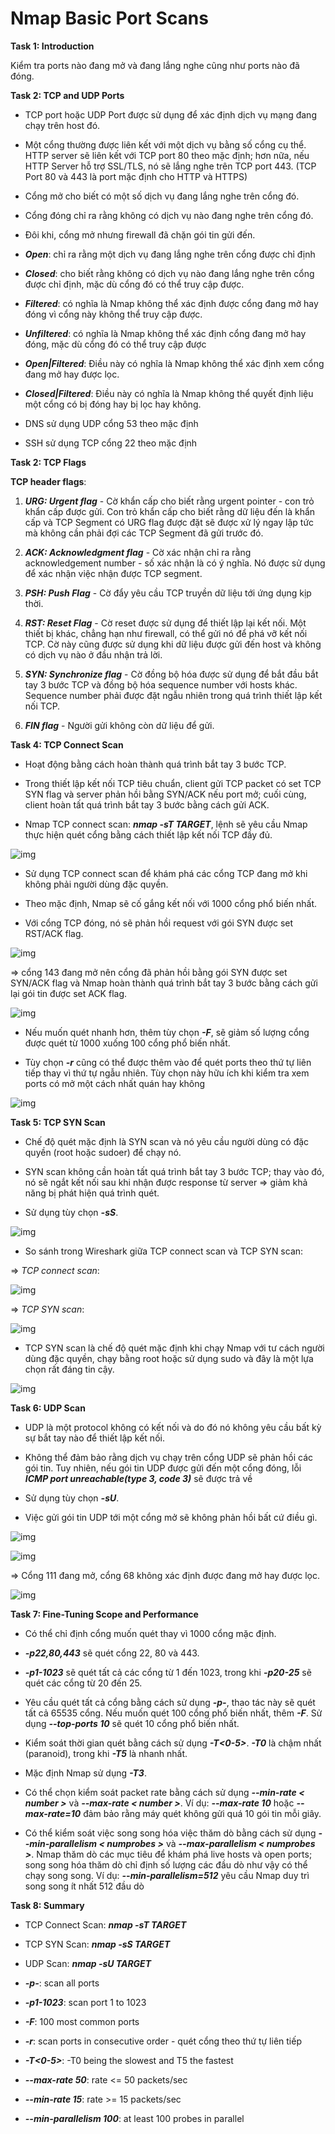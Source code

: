 # Nmap Basic Port Scans

**Task 1: Introduction**

Kiểm tra ports nào đang mở và đang lắng nghe cũng như ports nào đã đóng.

**Task 2: TCP and UDP Ports**

- TCP port hoặc UDP Port được sử dụng để xác định dịch vụ mạng đang chạy trên host đó.

- Một cổng thường được liên kết với một dịch vụ bằng số cổng cụ thể. HTTP server sẽ liên kết với TCP port 80 theo mặc định; hơn nữa, nếu HTTP Server hỗ trợ SSL/TLS, nó sẽ lắng nghe trên TCP port 443. (TCP Port 80 và 443 là port mặc định cho HTTP và HTTPS)

- Cổng mở cho biết có một số dịch vụ đang lắng nghe trên cổng đó.

- Cổng đóng chỉ ra rằng không có dịch vụ nào đang nghe trên cổng đó.

- Đôi khi, cổng mở nhưng firewall đã chặn gói tin gửi đến.

- ***Open***: chỉ ra rằng một dịch vụ đang lắng nghe trên cổng được chỉ định

- ***Closed***: cho biết rằng không có dịch vụ nào đang lắng nghe trên cổng được chỉ định, mặc dù cổng đó có thể truy cập được.

- ***Filtered***: có nghĩa là Nmap không thể xác định được cổng đang mở hay đóng vì cổng này không thể truy cập được.

- ***Unfiltered***: có nghĩa là Nmap không thể xác định cổng đang mở hay đóng, mặc dù cổng đó có thể truy cập được

- ***Open|Filtered***: Điều này có nghĩa là Nmap không thể xác định xem cổng đang mở hay được lọc.

- ***Closed|Filtered***: Điều này có nghĩa là Nmap không thể quyết định liệu một cổng có bị đóng hay bị lọc hay không.

- DNS sử dụng UDP cổng 53 theo mặc định

- SSH sử dụng TCP cổng 22 theo mặc định

**Task 2: TCP Flags**

**TCP header flags**: 

1. ***URG: Urgent flag*** - Cờ khẩn cấp cho biết rằng urgent pointer - con trỏ khẩn cấp được gửi. Con trỏ khẩn cấp cho biết rằng dữ liệu đến là khẩn cấp và TCP Segment có URG flag được đặt sẽ được xử lý ngay lập tức mà không cần phải đợi các TCP Segment đã gửi trước đó.

2. ***ACK: Acknowledgment flag*** - Cờ xác nhận chỉ ra rằng acknowledgement number - số xác nhận là có ý nghĩa. Nó được sử dụng để xác nhận việc nhận được TCP segment.

3. ***PSH: Push Flag*** - Cờ đẩy yêu cầu TCP truyền dữ liệu tới ứng dụng kịp thời.

4. ***RST: Reset Flag*** - Cờ reset được sử dụng để thiết lập lại kết nối. Một thiết bị khác, chẳng hạn như firewall, có thể gửi nó để phá vỡ kết nối TCP. Cờ này cũng được sử dụng khi dữ liệu được gửi đến host và không có dịch vụ nào ở đầu nhận trả lời.

5. ***SYN: Synchronize flag*** - Cờ đồng bộ hóa được sử dụng để bắt đầu bắt tay 3 bước TCP và đồng bộ hóa sequence number với hosts khác. Sequence number phải được đặt ngẫu nhiên trong quá trình thiết lập kết nối TCP.

6. ***FIN flag*** -  Người gửi không còn dữ liệu để gửi.

**Task 4: TCP Connect Scan**

- Hoạt động bằng cách hoàn thành quá trình bắt tay 3 bước TCP.

- Trong thiết lập kết nối TCP tiêu chuẩn, client gửi TCP packet có set TCP SYN flag và server phản hồi bằng SYN/ACK nếu port mở; cuối cùng, client hoàn tất quá trình bắt tay 3 bước bằng cách gửi ACK.

- Nmap TCP connect scan: ***nmap -sT TARGET***, lệnh sẽ yêu cầu Nmap thực hiện quét cổng bằng cách thiết lập kết nối TCP đầy đủ. 

![img](https://github.com/DucThinh47/TryHackMe/blob/main/Jr_Penetration_Tester/Network_Security/images/image25.png)

- Sử dụng TCP connect scan để khám phá các cổng TCP đang mở khi không phải người dùng đặc quyền.

- Theo mặc định, Nmap sẽ cố gắng kết nối với 1000 cổng phổ biến nhất.

- Với cổng TCP đóng, nó sẽ phản hồi request với gói SYN được set RST/ACK flag. 

![img](https://github.com/DucThinh47/TryHackMe/blob/main/Jr_Penetration_Tester/Network_Security/images/image26.png)

=> cổng 143 đang mở nên cổng đã phản hồi bằng gói SYN được set SYN/ACK flag và Nmap hoàn thành quá trình bắt tay 3 bước bằng cách gửi lại gói tin được set ACK flag. 

![img](https://github.com/DucThinh47/TryHackMe/blob/main/Jr_Penetration_Tester/Network_Security/images/image27.png)

- Nếu muốn quét nhanh hơn, thêm tùy chọn ***-F***, sẽ giảm số lượng cổng được quét từ 1000 xuống 100 cổng phổ biến nhất.

- Tùy chọn ***-r*** cũng có thể được thêm vào để quét ports theo thứ tự liên tiếp thay vì thứ tự ngẫu nhiên. Tùy chọn này hữu ích khi kiểm tra xem ports có mở một cách nhất quán hay không

![img](https://github.com/DucThinh47/TryHackMe/blob/main/Jr_Penetration_Tester/Network_Security/images/image28.png)

**Task 5: TCP SYN Scan**

- Chế độ quét mặc định là SYN scan và nó yêu cầu người dùng có đặc quyền (root hoặc sudoer) để chạy nó.

- SYN scan không cần hoàn tất quá trình bắt tay 3 bước TCP; thay vào đó, nó sẽ ngắt kết nối sau khi nhận được response từ server => giảm khả năng bị phát hiện quá trình quét.

- Sử dụng tùy chọn ***-sS***. 

![img](https://github.com/DucThinh47/TryHackMe/blob/main/Jr_Penetration_Tester/Network_Security/images/image29.png)

- So sánh trong Wireshark giữa TCP connect scan và TCP SYN scan: 

=> *TCP connect scan*:

![img](https://github.com/DucThinh47/TryHackMe/blob/main/Jr_Penetration_Tester/Network_Security/images/image30.png)

=> *TCP SYN scan*:

![img](https://github.com/DucThinh47/TryHackMe/blob/main/Jr_Penetration_Tester/Network_Security/images/image31.png)

- TCP SYN scan là chế độ quét mặc định khi chạy Nmap với tư cách người dùng đặc quyền, chạy bằng root hoặc sử dụng sudo và đây là một lựa chọn rất đáng tin cậy.

![img](https://github.com/DucThinh47/TryHackMe/blob/main/Jr_Penetration_Tester/Network_Security/images/image32.png)

**Task 6: UDP Scan**

- UDP là một protocol không có kết nối và do đó nó không yêu cầu bất kỳ sự bắt tay nào để thiết lập kết nối.

- Không thể đảm bảo rằng dịch vụ chạy trên cổng UDP sẽ phản hồi các gói tin. Tuy nhiên, nếu gói tin UDP được gửi đến một cổng đóng, lỗi ***ICMP port unreachable(type 3, code 3)*** sẽ được trả về

- Sử dụng tùy chọn ***-sU***. 

- Việc gửi gói tin UDP tới một cổng mở sẽ không phản hồi bất cứ điều gì.

![img](https://github.com/DucThinh47/TryHackMe/blob/main/Jr_Penetration_Tester/Network_Security/images/image33.png)

![img](https://github.com/DucThinh47/TryHackMe/blob/main/Jr_Penetration_Tester/Network_Security/images/image34.png)

=> Cổng 111 đang mở, cổng 68 không xác định được đang mở hay được lọc. 

![img](https://github.com/DucThinh47/TryHackMe/blob/main/Jr_Penetration_Tester/Network_Security/images/image35.png)

**Task 7: Fine-Tuning Scope and Performance**

- Có thể chỉ định cổng muốn quét thay vì 1000 cổng mặc định.

- ***-p22,80,443*** sẽ quét cổng 22, 80 và 443.

- ***-p1-1023*** sẽ quét tất cả các cổng từ 1 đến 1023, trong khi ***-p20-25*** sẽ quét các cổng từ 20 đến 25.

- Yêu cầu quét tất cả cổng bằng cách sử dụng ***-p-***, thao tác này sẽ quét tất cả 65535 cổng. Nếu muốn quét 100 cổng phổ biến nhất, thêm ***-F***. Sử dụng ***--top-ports 10*** sẽ quét 10 cổng phổ biến nhất.

- Kiểm soát thời gian quét bằng cách sử dụng ***-T<0-5>***. ***-T0*** là chậm nhất (paranoid), trong khi ***-T5*** là nhanh nhất. 

- Mặc định Nmap sử dụng ***-T3***. 

- Có thể chọn kiểm soát packet rate bằng cách sử dụng ***--min-rate < number >*** và ***--max-rate < number >***. Ví dụ: ***--max-rate 10*** hoặc ***--max-rate=10*** đảm bảo rằng máy quét không gửi quá 10 gói tin mỗi giây.

- Có thể kiểm soát việc song song hóa việc thăm dò bằng cách sử dụng ***--min-parallelism < numprobes >*** và ***--max-parallelism < numprobes >***. Nmap thăm dò các mục tiêu để khám phá live hosts và open ports; song song hóa thăm dò chỉ định số lượng các đầu dò như vậy có thể chạy song song. Ví dụ: ***--min-parallelism=512*** yêu cầu Nmap duy trì song song ít nhất 512 đầu dò

**Task 8: Summary**

- TCP Connect Scan: ***nmap -sT TARGET***

- TCP SYN Scan: ***nmap -sS TARGET***

- UDP Scan: ***nmap -sU TARGET***

- ***-p-***: scan all ports

- ***-p1-1023***: scan port 1 to 1023

- ***-F***: 100 most common ports

- ***-r***: scan ports in consecutive order - quét cổng theo thứ tự liên tiếp

- ***-T<0-5>***: -T0 being the slowest and T5 the fastest

- ***--max-rate 50***: rate <= 50 packets/sec

- ***--min-rate 15***: rate >= 15 packets/sec

- ***--min-parallelism 100***: at least 100 probes in parallel



























